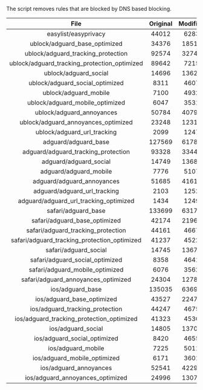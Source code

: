 The script removes rules that are blocked by DNS based blocking.


| File | Original | Modified |
|:----:|:-----:|:-----:|
| easylist/easyprivacy | 44012 | 6283 |
| ublock/adguard_base_optimized | 34376 | 18513 |
| ublock/adguard_tracking_protection | 92574 | 32742 |
| ublock/adguard_tracking_protection_optimized | 89642 | 7215 |
| ublock/adguard_social | 14696 | 13621 |
| ublock/adguard_social_optimized | 8311 | 4607 |
| ublock/adguard_mobile | 7100 | 4932 |
| ublock/adguard_mobile_optimized | 6047 | 3531 |
| ublock/adguard_annoyances | 50784 | 40794 |
| ublock/adguard_annoyances_optimized | 23248 | 12312 |
| ublock/adguard_url_tracking | 2099 | 1247 |
| adguard/adguard_base | 127569 | 61788 |
| adguard/adguard_tracking_protection | 93328 | 33444 |
| adguard/adguard_social | 14749 | 13682 |
| adguard/adguard_mobile | 7776 | 5107 |
| adguard/adguard_annoyances | 51685 | 41619 |
| adguard/adguard_url_tracking | 2103 | 1252 |
| adguard/adguard_url_tracking_optimized | 1434 | 1249 |
| safari/adguard_base | 133699 | 63173 |
| safari/adguard_base_optimized | 42174 | 21962 |
| safari/adguard_tracking_protection | 44161 | 4667 |
| safari/adguard_tracking_protection_optimized | 41237 | 4522 |
| safari/adguard_social | 14745 | 13672 |
| safari/adguard_social_optimized | 8358 | 4641 |
| safari/adguard_mobile_optimized | 6076 | 3562 |
| safari/adguard_annoyances_optimized | 24304 | 12783 |
| ios/adguard_base | 135035 | 63692 |
| ios/adguard_base_optimized | 43527 | 22479 |
| ios/adguard_tracking_protection | 44247 | 4675 |
| ios/adguard_tracking_protection_optimized | 41323 | 4530 |
| ios/adguard_social | 14805 | 13704 |
| ios/adguard_social_optimized | 8420 | 4655 |
| ios/adguard_mobile | 7225 | 5011 |
| ios/adguard_mobile_optimized | 6171 | 3601 |
| ios/adguard_annoyances | 52541 | 42292 |
| ios/adguard_annoyances_optimized | 24996 | 13072 |
